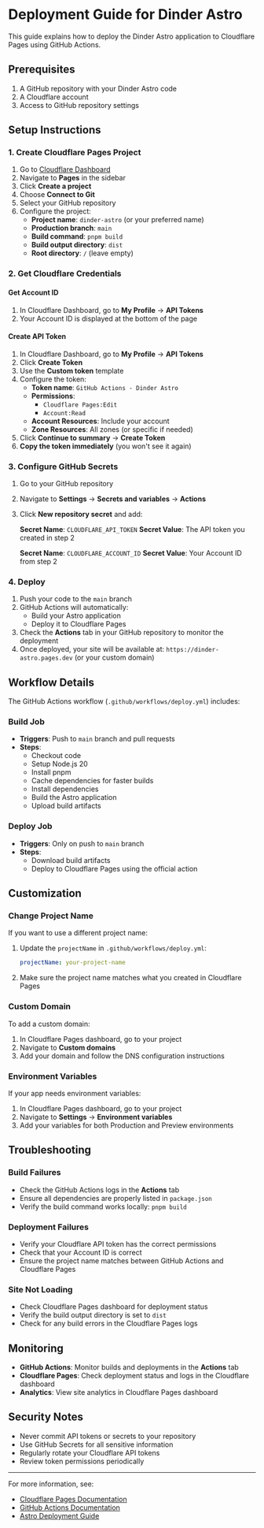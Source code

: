 # Deployment Guide for Dinder Astro

This guide explains how to deploy the Dinder Astro application to Cloudflare Pages using GitHub Actions.

## Prerequisites

1. A GitHub repository with your Dinder Astro code
2. A Cloudflare account
3. Access to GitHub repository settings

## Setup Instructions

### 1. Create Cloudflare Pages Project

1. Go to [Cloudflare Dashboard](https://dash.cloudflare.com/)
2. Navigate to **Pages** in the sidebar
3. Click **Create a project**
4. Choose **Connect to Git**
5. Select your GitHub repository
6. Configure the project:
   - **Project name**: `dinder-astro` (or your preferred name)
   - **Production branch**: `main`
   - **Build command**: `pnpm build`
   - **Build output directory**: `dist`
   - **Root directory**: `/` (leave empty)

### 2. Get Cloudflare Credentials

#### Get Account ID
1. In Cloudflare Dashboard, go to **My Profile** → **API Tokens**
2. Your Account ID is displayed at the bottom of the page

#### Create API Token
1. In Cloudflare Dashboard, go to **My Profile** → **API Tokens**
2. Click **Create Token**
3. Use the **Custom token** template
4. Configure the token:
   - **Token name**: `GitHub Actions - Dinder Astro`
   - **Permissions**:
     - `Cloudflare Pages:Edit`
     - `Account:Read`
   - **Account Resources**: Include your account
   - **Zone Resources**: All zones (or specific if needed)
5. Click **Continue to summary** → **Create Token**
6. **Copy the token immediately** (you won't see it again)

### 3. Configure GitHub Secrets

1. Go to your GitHub repository
2. Navigate to **Settings** → **Secrets and variables** → **Actions**
3. Click **New repository secret** and add:

   **Secret Name**: `CLOUDFLARE_API_TOKEN`
   **Secret Value**: The API token you created in step 2

   **Secret Name**: `CLOUDFLARE_ACCOUNT_ID`
   **Secret Value**: Your Account ID from step 2

### 4. Deploy

1. Push your code to the `main` branch
2. GitHub Actions will automatically:
   - Build your Astro application
   - Deploy it to Cloudflare Pages
3. Check the **Actions** tab in your GitHub repository to monitor the deployment
4. Once deployed, your site will be available at: `https://dinder-astro.pages.dev` (or your custom domain)

## Workflow Details

The GitHub Actions workflow (`.github/workflows/deploy.yml`) includes:

### Build Job
- **Triggers**: Push to `main` branch and pull requests
- **Steps**:
  - Checkout code
  - Setup Node.js 20
  - Install pnpm
  - Cache dependencies for faster builds
  - Install dependencies
  - Build the Astro application
  - Upload build artifacts

### Deploy Job
- **Triggers**: Only on push to `main` branch
- **Steps**:
  - Download build artifacts
  - Deploy to Cloudflare Pages using the official action

## Customization

### Change Project Name
If you want to use a different project name:

1. Update the `projectName` in `.github/workflows/deploy.yml`:
   ```yaml
   projectName: your-project-name
   ```

2. Make sure the project name matches what you created in Cloudflare Pages

### Custom Domain
To add a custom domain:

1. In Cloudflare Pages dashboard, go to your project
2. Navigate to **Custom domains**
3. Add your domain and follow the DNS configuration instructions

### Environment Variables
If your app needs environment variables:

1. In Cloudflare Pages dashboard, go to your project
2. Navigate to **Settings** → **Environment variables**
3. Add your variables for both Production and Preview environments

## Troubleshooting

### Build Failures
- Check the GitHub Actions logs in the **Actions** tab
- Ensure all dependencies are properly listed in `package.json`
- Verify the build command works locally: `pnpm build`

### Deployment Failures
- Verify your Cloudflare API token has the correct permissions
- Check that your Account ID is correct
- Ensure the project name matches between GitHub Actions and Cloudflare Pages

### Site Not Loading
- Check Cloudflare Pages dashboard for deployment status
- Verify the build output directory is set to `dist`
- Check for any build errors in the Cloudflare Pages logs

## Monitoring

- **GitHub Actions**: Monitor builds and deployments in the **Actions** tab
- **Cloudflare Pages**: Check deployment status and logs in the Cloudflare dashboard
- **Analytics**: View site analytics in Cloudflare Pages dashboard

## Security Notes

- Never commit API tokens or secrets to your repository
- Use GitHub Secrets for all sensitive information
- Regularly rotate your Cloudflare API tokens
- Review token permissions periodically

---

For more information, see:
- [Cloudflare Pages Documentation](https://developers.cloudflare.com/pages/)
- [GitHub Actions Documentation](https://docs.github.com/en/actions)
- [Astro Deployment Guide](https://docs.astro.build/en/guides/deploy/)